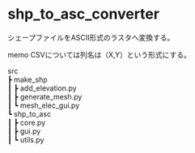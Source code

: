 # shp_to_asc_converter
シェープファイルをASCⅡ形式のラスタへ変換する。

memo
CSVについては列名は（X,Y）という形式にする。

src<br>
 ┣ make_shp<br>
 ┃ ┣ add_elevation.py<br>
 ┃ ┣ generate_mesh.py<br>
 ┃ ┗ mesh_elec_gui.py<br>
 ┗ shp_to_asc<br>
 ┃ ┣ core.py<br>
 ┃ ┣ gui.py<br>
 ┃ ┗ utils.py<br>
